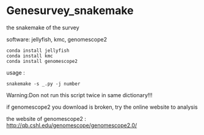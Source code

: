 # Genesurvey_snakemake
the snakemake of the survey

software: jellyfish, kmc, genomescope2

    conda install jellyfish
    conda install kmc
    conda install genomescope2

usage : 

    snakemake -s _.py -j number

Warning:Don not run this script twice in same dictionary!!!

if genomescope2 you download is broken, try the online website to analysis

the website of genomescope2 : http://qb.cshl.edu/genomescope/genomescope2.0/
